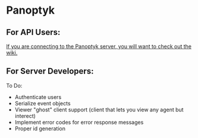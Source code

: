 # Panoptyk

## For API Users:
[If you are connecting to the Panoptyk server, you will want to check out the wiki.](https://github.com/NathanPhilliber/Panoptyk-Server/wiki/Socket-API)


## For Server Developers:

To Do:
- Authenticate users
- Serialize event objects
- Viewer "ghost" client support (client that lets you view any agent but interect)
- Implement error codes for error response messages
- Proper id generation
